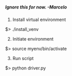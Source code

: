 
##### Ignore this for now. -Marcelo










1. Install virtual environment

  $> ./install_venv

2. Initiate environment

  $> source myenv/bin/activate

3. Run script

  $> python driver.py
